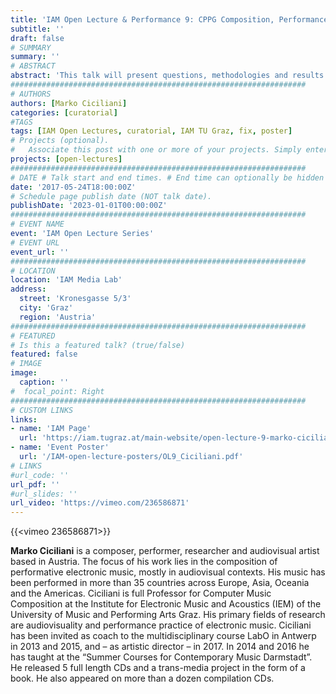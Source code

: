 ```yaml
---
title: 'IAM Open Lecture & Performance 9: CPPG Composition, Performance and Perception of Gamified Audiovisual Works'
subtitle: ''
draft: false
# SUMMARY
summary: ''
# ABSTRACT 
abstract: 'This talk will present questions, methodologies and results from the artistic research project GAPPP – Gamified Audiovisual Performance and Performance Practice. GAPPP is a 3 year research project that started in 2016, and with a goal to investigate what aesthetic effect the use of elements from computer games can yield in the context of experimental audiovisual compositions. This project starts out with the assumption that player interactions and game strategies offer yet unexplored models that can be applied in live audiovisual works. The goal is to develop a thorough understanding of the potential of game based elements in performative experimental audiovisual works. The research is carried out from three perspectives, of 1) the audiovisual composer, 2) the performer, and 3) the audience. For our investigation, we commission audiovisual composers to write new works specifically for this research project. Subsequently the works are rehearsed and investigated during concentrated working periods. At the end of those working periods the works are performed with a “test”-audience which is required to give us feedback on how they experienced the pieces by filling in questionnaires. In addition, various interviews are conducted with composers, performers and audience members. A large number of data of different sorts has been accumulated during the first working periods, that took place since 2016. This talk will present the first findings, alongside various artistic examples from the project.'
##################################################################
# AUTHORS 
authors: [Marko Ciciliani]
categories: [curatorial]
#TAGS
tags: [IAM Open Lectures, curatorial, IAM TU Graz, fix, poster]
# Projects (optional).
#   Associate this post with one or more of your projects. Simply enter your project's folder or file name without extension. Otherwise, set `projects = []`.
projects: [open-lectures]
##################################################################
# DATE # Talk start and end times. # End time can optionally be hidden by prefixing the line with `#`.
date: '2017-05-24T18:00:00Z'
# Schedule page publish date (NOT talk date).
publishDate: '2023-01-01T00:00:00Z'
##################################################################
# EVENT NAME 
event: 'IAM Open Lecture Series'
# EVENT URL 
event_url: ''
##################################################################
# LOCATION 
location: 'IAM Media Lab'
address:
  street: 'Kronesgasse 5/3'
  city: 'Graz'
  region: 'Austria'
##################################################################
# FEATURED
# Is this a featured talk? (true/false)
featured: false
# IMAGE 
image:
  caption: ''
#  focal_point: Right
##################################################################
# CUSTOM LINKS 
links:
- name: 'IAM Page'
  url: 'https://iam.tugraz.at/main-website/open-lecture-9-marko-ciciliani-cppg-composition-performance-and-perception-of-gamified-audiovisual-works/'
- name: 'Event Poster'
  url: '/IAM-open-lecture-posters/OL9_Ciciliani.pdf'
# LINKS 
#url_code: ''
url_pdf: ''
#url_slides: ''
url_video: 'https://vimeo.com/236586871'
---
```


{{<vimeo 236586871>}}

**Marko Ciciliani** is a composer, performer, researcher and audiovisual artist based in Austria. The focus of his work lies in the composition of performative electronic music, mostly in audiovisual contexts. His music has been performed in more than 35 countries across Europe, Asia, Oceania and the Americas. Ciciliani is full Professor for Computer Music Composition at the Institute for Electronic Music and Acoustics (IEM) of the University of Music and Performing Arts Graz. His primary fields of research are audiovisuality and performance practice of electronic music. Ciciliani has been invited as coach to the multidisciplinary course LabO in Antwerp in 2013 and 2015, and – as artistic director – in 2017. In 2014 and 2016 he has taught at the “Summer Courses for Contemporary Music Darmstadt”. He released 5 full length CDs and a trans-media project in the form of a book. He also appeared on more than a dozen compilation CDs.

<!--
IAM Open Lecture #9  
Marko Ciciliani „CPPG Composition, Performance and Perception of Gamified Audiovisual Works“  
18:00 Tuesday 1 June 2017  
IAM Media Lab, Kronesgasse 5/3

Event poster https://iam.tugraz.at/wp-content/uploads/2017/05/OL9_Ciciliani.pdf

Original post: https://iam.tugraz.at/2017/05/open-lecture-9-marko-ciciliani-cppg-composition-performance-and-perception-of-gamified-audiovisual-works/
-->